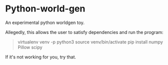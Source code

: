 # Python-world-gen
An experimental python worldgen toy.


Allegedly, this allows the user to satisfy dependencies and run the program:

>virtualenv venv -p python3
>source venv/bin/activate
>pip install numpy Pillow scipy

If it's not working for you, try that.
